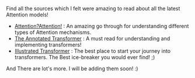 Find all the sources which I felt were amazing to read about all the latest Attention models!

  
  - [Attention?Attention!](https://lilianweng.github.io/lil-log/2018/06/24/attention-attention.html) : An amazing go through for understanding different types of Attention mechanisms.
  - [The Annotated Transformer](http://nlp.seas.harvard.edu/2018/04/01/attention.html) : A must read for understanding and implementing transformers!
  - [Illustrated Transformer](http://jalammar.github.io/illustrated-transformer/) : The best place to start your journey into transformers. The Best ice-breaker you would ever find! ;)
  
 And There are lot's more. I will be adding them soon! :)
